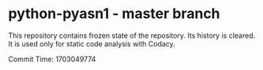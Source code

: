 # python-pyasn1 - master branch

This repository contains frozen state of the repository.
Its history is cleared. It is used only for static code
analysis with Codacy.

Commit Time: 1703049774